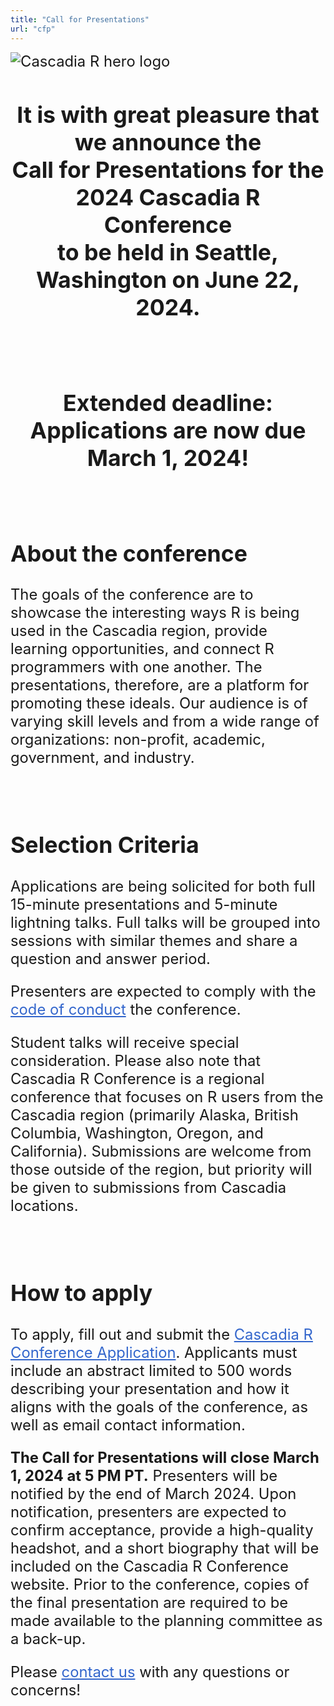 ```yaml
---
title: "Call for Presentations"
url: "cfp" 
---
```


<style>

#location a:hover {
  text-decoration: none;
  color: #EA33E4;
}

#cfp a {
  color: #3366cc;
}
#cfp a:hover {
  color: #FEE11A;
}
#cfp {
  font-size: 1.7em;
  font-weight: normal; 
}
</style>

<div class="center" id="cfp" style="text-align: left">

<img src="/img/logo/logo_2024/hero.png" class="img-responsive" alt="Cascadia R hero logo">

<center><h2>
It is with great pleasure that we announce the 
<br>
Call for Presentations for the 2024 Cascadia R Conference 
<br>
to be held in Seattle, Washington on June 22, 2024. 
</h2></center>
<br>

<center>
<div class="box">
<h2>
Extended deadline:
<br>
Applications are now due March 1, 2024!
</h2></div></center>

<br>

<h2>About the conference</h2>

The goals of the conference are to showcase the interesting ways R is being used 
in the Cascadia region, provide learning opportunities, and connect R 
programmers with one another. The presentations, therefore, are a platform for 
promoting these ideals. Our audience is of varying skill levels and from a wide 
range of organizations: non-profit, academic, government, and industry.  

<br>

<h2>Selection Criteria</h2>

Applications are being solicited for both full 15-minute presentations and 
5-minute lightning talks. Full talks will be grouped into sessions with similar 
themes and share a question and answer period. 

Presenters are expected to comply with the <a href="/policies">code of conduct</a> 
the conference. 

Student talks will receive special consideration. Please also note that Cascadia 
R Conference is a regional conference that focuses on R users from the Cascadia 
region (primarily Alaska, British Columbia, Washington, Oregon, and California). 
Submissions are welcome from those outside of the region, but priority will be 
given to submissions from Cascadia locations.

<br>

<h2>How to apply</h2>

To apply, fill out and submit the [Cascadia R Conference Application](https://forms.gle/b96QqvE61AxAvtnS9). Applicants must include an 
abstract limited to 500 words describing your presentation and how it aligns 
with the goals of the conference, as well as email contact information. 

**The Call for Presentations will close March 1, 2024 at 5 PM PT.** 
Presenters will be notified by the end of March 2024. Upon notification, 
presenters are expected to confirm acceptance, provide a high-quality headshot, 
and a short biography that will be included on the Cascadia R Conference website. 
Prior to the conference, copies of the final presentation are required to be 
made available to the planning committee as a back-up.

Please <a href="/contact">contact us</a> with any questions or concerns!

</div>

<br><br><br>


